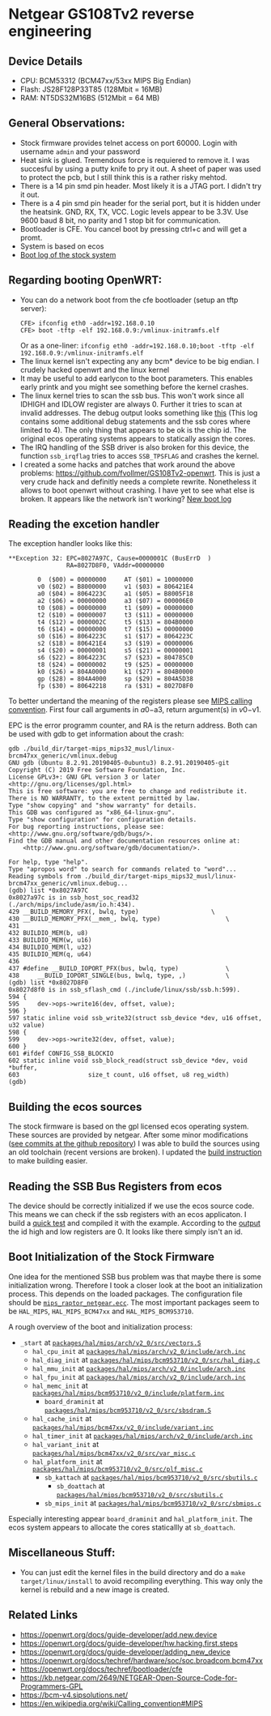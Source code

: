 Netgear GS108Tv2 reverse engineering
=======================================

## Device Details
 * CPU: BCM53312 (BCM47xx/53xx MIPS Big Endian)
 * Flash: JS28F128P33T85 (128Mbit = 16MB)
 * RAM: NT5DS32M16BS (512Mbit = 64 MB)

## General Observations:
 * Stock firmware provides telnet access on port 60000. Login with username `admin` and your password
 * Heat sink is glued. Tremendous force is requiered to remove it. I was succesful by using a putty knife to pry it out. A sheet of paper was used to protect the pcb, but I still think this is a rather risky mehtod.
 * There is a 14 pin smd pin header. Most likely it is a JTAG port. I didn't try it out.
 * There is a 4 pin smd pin header for the serial port, but it is hidden under the heatsink. GND, RX, TX, VCC. Logic levels appear to be 3.3V. Use 9600 baud 8 bit, no parity and 1 stop bit for communication.
* Bootloader is CFE. You cancel boot by pressing ctrl+c and will get a promt.
* System is based on ecos
* [Boot log of the stock system](boot-log-stock)

## Regarding booting OpenWRT:
 * You can do a network boot from the cfe bootloader (setup an tftp server):
   ```
   CFE> ifconfig eth0 -addr=192.168.0.10
   CFE> boot -tftp -elf 192.168.0.9:/vmlinux-initramfs.elf
   ```
   Or as a one-liner: `ifconfig eth0 -addr=192.168.0.10;boot -tftp -elf 192.168.0.9:/vmlinux-initramfs.elf`
 * The linux kernel isn't expecting any any bcm* device to be big endian. I crudely hacked openwrt and the linux kernel
 * It may be useful to add earlycon to the boot parameters. This enables early printk and you might see something before the kernel crashes.
 * The linux kernel tries to scan the ssb bus. This won't work since all IDHIGH and IDLOW register are always 0. Further it tries to scan at invalid addresses. The debug output looks something like [this](boot-log-openwrt) (This log contains some additional debug statements and the ssb cores where limited to 4). The only thing that appears to be ok is the chip id. The original ecos operating systems appears to statically assign the cores.
 * The IRQ handling of the SSB driver is also broken for this device, the function `ssb_irqflag` tries to acces `SSB_TPSFLAG` and crashes the kernel.
 * I created a some hacks and patches that work around the above problems: https://github.com/fvollmer/GS108Tv2-openwrt. This is just  a very crude hack and definitly needs a complete rewrite. Nonetheless it allows to boot openwrt without crashing. I have yet to see what else is broken. It appears like the network isn't working? [New boot log](boot-log-openwrt-hack)

## Reading the excetion handler
The exception handler looks like this:
```
**Exception 32: EPC=8027A97C, Cause=0000001C (BusErrD  )
                RA=8027D8F0, VAddr=00000000

        0  ($00) = 00000000     AT ($01) = 10000000
        v0 ($02) = B8000000     v1 ($03) = 806421E4
        a0 ($04) = 8064223C     a1 ($05) = B8005F18
        a2 ($06) = 00000000     a3 ($07) = 000006E0
        t0 ($08) = 00000000     t1 ($09) = 00000000
        t2 ($10) = 00000007     t3 ($11) = 00000000
        t4 ($12) = 0000002C     t5 ($13) = 804B0000
        t6 ($14) = 00000000     t7 ($15) = 00000000
        s0 ($16) = 8064223C     s1 ($17) = 8064223C
        s2 ($18) = 806421E4     s3 ($19) = 00000006
        s4 ($20) = 00000001     s5 ($21) = 00000001
        s6 ($22) = 8064223C     s7 ($23) = 804785C0
        t8 ($24) = 00000002     t9 ($25) = 00000000
        k0 ($26) = 804A0000     k1 ($27) = 804B0000
        gp ($28) = 804A4000     sp ($29) = 804A5D38
        fp ($30) = 80642218     ra ($31) = 8027D8F0
```
To better undertand the meaning of the registers please see [MIPS calling convention](https://en.wikipedia.org/wiki/Calling_convention#MIPS). First four call arguments in  $a0-$a3, return argument(s) in $v0-$v1.

EPC is the error programm counter, and RA is the return address. Both can be used with gdb to get information about the crash:
```
gdb ./build_dir/target-mips_mips32_musl/linux-brcm47xx_generic/vmlinux.debug 
GNU gdb (Ubuntu 8.2.91.20190405-0ubuntu3) 8.2.91.20190405-git
Copyright (C) 2019 Free Software Foundation, Inc.
License GPLv3+: GNU GPL version 3 or later <http://gnu.org/licenses/gpl.html>
This is free software: you are free to change and redistribute it.
There is NO WARRANTY, to the extent permitted by law.
Type "show copying" and "show warranty" for details.
This GDB was configured as "x86_64-linux-gnu".
Type "show configuration" for configuration details.
For bug reporting instructions, please see:
<http://www.gnu.org/software/gdb/bugs/>.
Find the GDB manual and other documentation resources online at:
    <http://www.gnu.org/software/gdb/documentation/>.

For help, type "help".
Type "apropos word" to search for commands related to "word"...
Reading symbols from ./build_dir/target-mips_mips32_musl/linux-brcm47xx_generic/vmlinux.debug...
(gdb) list *0x8027A97C
0x8027a97c is in ssb_host_soc_read32 (./arch/mips/include/asm/io.h:434).
429	__BUILD_MEMORY_PFX(, bwlq, type)					\
430	__BUILD_MEMORY_PFX(__mem_, bwlq, type)					\
431	
432	BUILDIO_MEM(b, u8)
433	BUILDIO_MEM(w, u16)
434	BUILDIO_MEM(l, u32)
435	BUILDIO_MEM(q, u64)
436	
437	#define __BUILD_IOPORT_PFX(bus, bwlq, type)				\
438		__BUILD_IOPORT_SINGLE(bus, bwlq, type, ,)			\
(gdb) list *0x8027D8F0
0x8027d8f0 is in ssb_sflash_cmd (./include/linux/ssb/ssb.h:599).
594	{
595		dev->ops->write16(dev, offset, value);
596	}
597	static inline void ssb_write32(struct ssb_device *dev, u16 offset, u32 value)
598	{
599		dev->ops->write32(dev, offset, value);
600	}
601	#ifdef CONFIG_SSB_BLOCKIO
602	static inline void ssb_block_read(struct ssb_device *dev, void *buffer,
603					  size_t count, u16 offset, u8 reg_width)
(gdb) 
```

## Building the ecos sources
The stock firmware is based on the gpl licensed ecos operating system. These sources are provided by netgear. After some minor modifications ([see commits at the github repository](https://github.com/fvollmer/GS108Tv2-ecos-2.0)) I was able to build the sources using an old toolchain (recent versions are broken). I updated the [build instruction](https://github.com/fvollmer/GS108Tv2-ecos-2.0/blob/master/README.raptor_netgear.txt) to make building easier.

## Reading the SSB Bus Registers from ecos
The device should be correctly initialized if we use the ecos source code. This means we can check if the ssb registers with an ecos applicaton. I build a [quick test](hello.c) and compiled it with the example. According to the [output](bootlog-ecos-ssb) the id high and low registers are 0. It looks like there simply isn't an id.

## Boot Initialization of the Stock Firmware
One idea for the mentioned SSB bus problem was that maybe there is some initialization wrong. Therefore I took a closer look at the boot an initialization process. This depends on the loaded packages. The configuration file should be [`mips_raptor_netgear.ecc`](https://github.com/fvollmer/GS108Tv2-ecos-2.0/blob/master/mips_raptor_netgear.ecc). The most important packages seem to be `HAL_MIPS`, `HAL_MIPS_BCM47xx` and `HAL_MIPS_BCM953710`. 

A rough overview of the boot and initialization process:
 * `_start`                        at [`packages/hal/mips/arch/v2_0/src/vectors.S`](https://github.com/fvollmer/GS108Tv2-ecos-2.0/blob/master/packages/hal/mips/arch/v2_0/src/vectors.S#L168)
	* `hal_cpu_init`                at [`packages/hal/mips/arch/v2_0/include/arch.inc`](https://github.com/fvollmer/GS108Tv2-ecos-2.0/blob/master/packages/hal/mips/arch/v2_0/include/arch.inc#L187)
	* `hal_diag_init`               at [`packages/hal/mips/bcm953710/v2_0/src/hal_diag.c`](https://github.com/fvollmer/GS108Tv2-ecos-2.0/blob/master/packages/hal/mips/bcm953710/v2_0/src/hal_diag.c#L88)
	* `hal_mmu_init`                at [`packages/hal/mips/arch/v2_0/include/arch.inc`](https://github.com/fvollmer/GS108Tv2-ecos-2.0/blob/master/packages/hal/mips/arch/v2_0/include/arch.inc)
	* `hal_fpu_init`                at [`packages/hal/mips/arch/v2_0/include/arch.inc`](https://github.com/fvollmer/GS108Tv2-ecos-2.0/blob/master/packages/hal/mips/arch/v2_0/include/arch.inc#L592)
	* `hal_memc_init`               at [`packages/hal/mips/bcm953710/v2_0/include/platform.inc`](https://github.com/fvollmer/GS108Tv2-ecos-2.0/blob/master/packages/hal/mips/bcm953710/v2_0/include/platform.inc#L200)
		* `board_draminit`           at [`packages/hal/mips/bcm953710/v2_0/src/sbsdram.S`](https://github.com/fvollmer/GS108Tv2-ecos-2.0/blob/master/packages/hal/mips/bcm953710/v2_0/src/sbsdram.S#L156)
	* `hal_cache_init`              at [`packages/hal/mips/bcm47xx/v2_0/include/variant.inc`](https://github.com/fvollmer/GS108Tv2-ecos-2.0/blob/master/packages/hal/mips/bcm47xx/v2_0/include/variant.inc#L124)
	* `hal_timer_init`              at [`packages/hal/mips/arch/v2_0/include/arch.inc`](https://github.com/fvollmer/GS108Tv2-ecos-2.0/blob/master/packages/hal/mips/arch/v2_0/include/arch.inc#L813)
	* `hal_variant_init`            at [`packages/hal/mips/bcm47xx/v2_0/src/var_misc.c`](https://github.com/fvollmer/GS108Tv2-ecos-2.0/blob/master/packages/hal/mips/bcm47xx/v2_0/src/var_misc.c)
	* `hal_platform_init`         at [`packages/hal/mips/bcm953710/v2_0/src/plf_misc.c`](https://github.com/fvollmer/GS108Tv2-ecos-2.0/blob/master/packages/hal/mips/bcm953710/v2_0/src/plf_misc.c#L106)
		* `sb_kattach` at [`packages/hal/mips/bcm953710/v2_0/src/sbutils.c`](https://github.com/fvollmer/GS108Tv2-ecos-2.0/blob/master/packages/hal/mips/bcm953710/v2_0/src/sbutils.c#L152)
			* `sb_doattach` at [`packages/hal/mips/bcm953710/v2_0/src/sbutils.c`](https://github.com/fvollmer/GS108Tv2-ecos-2.0/blob/master/packages/hal/mips/bcm953710/v2_0/src/sbutils.c#L167)
		* `sb_mips_init` at [`packages/hal/mips/bcm953710/v2_0/src/sbmips.c`](https://github.com/fvollmer/GS108Tv2-ecos-2.0/blob/master/packages/hal/mips/bcm953710/v2_0/src/sbmips.c#L385])

Especially interesting appear `board_draminit` and `hal_platform_init`. The ecos system appears to allocate the cores staticallly at `sb_doattach`.

## Miscellaneous Stuff:
 * You can just edit the kernel files in the build directory and do a `make target/linux/install` to avoid recompiling everything. This way only the kernel is rebuild and a new image is created.

## Related Links
 * https://openwrt.org/docs/guide-developer/add.new.device
 * https://openwrt.org/docs/guide-developer/hw.hacking.first.steps
 * https://openwrt.org/docs/guide-developer/adding_new_device
 * https://openwrt.org/docs/techref/hardware/soc/soc.broadcom.bcm47xx
 * https://openwrt.org/docs/techref/bootloader/cfe
 * https://kb.netgear.com/2649/NETGEAR-Open-Source-Code-for-Programmers-GPL
 * https://bcm-v4.sipsolutions.net/
 * https://en.wikipedia.org/wiki/Calling_convention#MIPS
